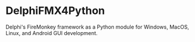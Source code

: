 # DelphiFMX4Python
Delphi's FireMonkey framework as a Python module for Windows, MacOS, Linux, and Android GUI development.
